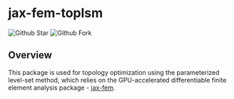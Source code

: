 # jax-fem-toplsm

![Github Star](https://img.shields.io/github/stars/xwpken/jax-fem-toplsm)
![Github Fork](https://img.shields.io/github/forks/xwpken/jax-fem-toplsm)

## Overview

This package is used for topology optimization using the parameterized level-set method, which relies on the GPU-accelerated differentiable finite element analysis package - [jax-fem](https://github.com/tianjuxue/jax-fem).


